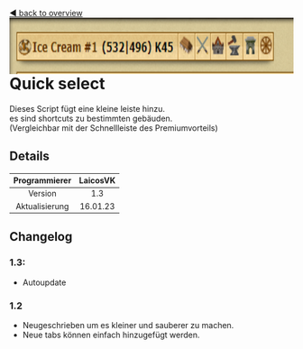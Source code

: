 [◀️ back to overview](https://github.com/laicosvk/DSS#Downloads "back to overview")
<img align="right" height="100" src="picture.png">

# Quick select
Dieses Script fügt eine kleine leiste hinzu.</br>
es sind shortcuts zu bestimmten gebäuden.</br>
(Vergleichbar mit der Schnellleiste des Premiumvorteils)

## Details
| Programmierer | LaicosVK |
| :---: | :---: |
| Version | 1.3 |
| Aktualisierung | 16.01.23 |

## Changelog

### 1.3:
- Autoupdate

### 1.2
- Neugeschrieben um es kleiner und sauberer zu machen.</br>
- Neue tabs können einfach hinzugefügt werden.
